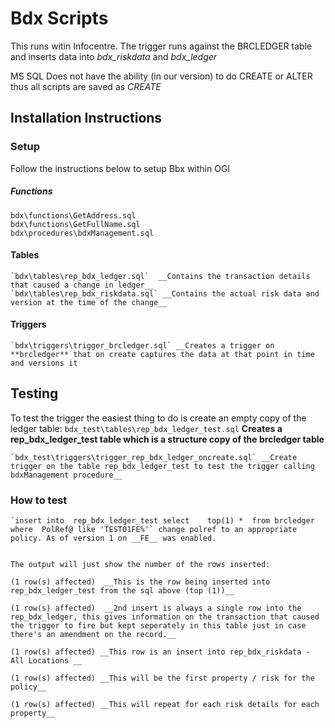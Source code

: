 # Bdx Scripts

This runs witin Infocentre. The trigger runs against the BRCLEDGER table and inserts data into *bdx_riskdata* and *bdx_ledger*

MS SQL Does not have the ability (in our version) to do CREATE or ALTER thus all scripts are saved as *CREATE*

## Installation Instructions

### Setup
Follow the instructions below to setup Bbx within OGI
##### Functions 

    bdx\functions\GetAddress.sql
    bdx\functions\GetFullName.sql
    bdx\procedures\bdxManagement.sql


#### Tables
    `bdx\tables\rep_bdx_ledger.sql`  __Contains the transaction details that caused a change in ledger__
    `bdx\tables\rep_bdx_riskdata.sql` __Contains the actual risk data and version at the time of the change__

#### Triggers
    `bdx\triggers\trigger_brcledger.sql` __Creates a trigger on **brcledger** that on create captures the data at that point in time and versions it


## Testing 
To test the trigger the easiest thing to do is create an empty copy of the ledger table:
    `bdx_test\tables\rep_bdx_ledger_test.sql` __Creates a rep_bdx_ledger_test table which is a structure copy of the brcledger table__

    `bdx_test\triggers\trigger_rep_bdx_ledger_oncreate.sql` __Create trigger on the table rep_bdx_ledger_test to test the trigger calling bdxManagement procedure__

### How to test 

    `insert into  rep_bdx_ledger_test select    top(1) *  from brcledger where  PolRef@ like 'TEST01FE%'` change polref to an appropriate policy. As of version 1 on __FE__ was enabled. 


    The output will just show the number of the rows inserted:

    (1 row(s) affected)  __This is the row being inserted into rep_bdx_ledger_test from the sql above (top (1))__

    (1 row(s) affected)  __2nd insert is always a single row into the rep_bdx_ledger, this gives information on the transaction that caused the trigger to fire but kept seperately in this table just in case there's an amendment on the record.__

    (1 row(s) affected) __This row is an insert into rep_bdx_riskdata - All Locations __

    (1 row(s) affected) __This will be the first property / risk for the policy__

    (1 row(s) affected) __This will repeat for each risk details for each property__


    
